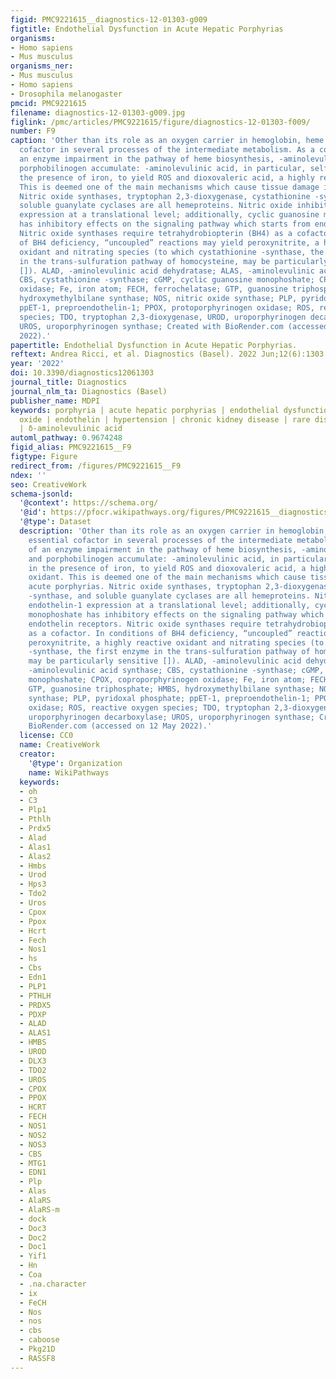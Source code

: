 ```yaml
---
figid: PMC9221615__diagnostics-12-01303-g009
figtitle: Endothelial Dysfunction in Acute Hepatic Porphyrias
organisms:
- Homo sapiens
- Mus musculus
organisms_ner:
- Mus musculus
- Homo sapiens
- Drosophila melanogaster
pmcid: PMC9221615
filename: diagnostics-12-01303-g009.jpg
figlink: /pmc/articles/PMC9221615/figure/diagnostics-12-01303-f009/
number: F9
caption: 'Other than its role as an oxygen carrier in hemoglobin, heme is an essential
  cofactor in several processes of the intermediate metabolism. As a consequence of
  an enzyme impairment in the pathway of heme biosynthesis, -aminolevulinic acid and
  porphobilinogen accumulate: -aminolevulinic acid, in particular, self-reacts in
  the presence of iron, to yield ROS and dioxovaleric acid, a highly reactive oxidant.
  This is deemed one of the main mechanisms which cause tissue damage in acute porphyrias.
  Nitric oxide synthases, tryptophan 2,3-dioxygenase, cystathionine -synthase, and
  soluble guanylate cyclases are all hemeproteins. Nitric oxide inhibits endothelin-1
  expression at a translational level; additionally, cyclic guanosine monophoshate
  has inhibitory effects on the signaling pathway which starts from endothelin receptors.
  Nitric oxide synthases require tetrahydrobiopterin (BH4) as a cofactor. In conditions
  of BH4 deficiency, “uncoupled” reactions may yield peroxynitrite, a highly reactive
  oxidant and nitrating species (to which cystathionine -synthase, the first enzyme
  in the trans-sulfuration pathway of homocysteine, may be particularly sensitive
  []). ALAD, -aminolevulinic acid dehydratase; ALAS, -aminolevulinic acid synthase;
  CBS, cystathionine -synthase; cGMP, cyclic guanosine monophoshate; CPOX, coproporphyrinogen
  oxidase; Fe, iron atom; FECH, ferrochelatase; GTP, guanosine triphosphate; HMBS,
  hydroxymethylbilane synthase; NOS, nitric oxide synthase; PLP, pyridoxal phosphate;
  ppET-1, preproendothelin-1; PPOX, protoporphyrinogen oxidase; ROS, reactive oxygen
  species; TDO, tryptophan 2,3-dioxygenase, UROD, uroporphyrinogen decarboxylase;
  UROS, uroporphyrinogen synthase; Created with BioRender.com (accessed on 12 May
  2022).'
papertitle: Endothelial Dysfunction in Acute Hepatic Porphyrias.
reftext: Andrea Ricci, et al. Diagnostics (Basel). 2022 Jun;12(6):1303.
year: '2022'
doi: 10.3390/diagnostics12061303
journal_title: Diagnostics
journal_nlm_ta: Diagnostics (Basel)
publisher_name: MDPI
keywords: porphyria | acute hepatic porphyrias | endothelial dysfunction | nitric
  oxide | endothelin | hypertension | chronic kidney disease | rare diseases | heme
  | δ-aminolevulinic acid
automl_pathway: 0.9674248
figid_alias: PMC9221615__F9
figtype: Figure
redirect_from: /figures/PMC9221615__F9
ndex: ''
seo: CreativeWork
schema-jsonld:
  '@context': https://schema.org/
  '@id': https://pfocr.wikipathways.org/figures/PMC9221615__diagnostics-12-01303-g009.html
  '@type': Dataset
  description: 'Other than its role as an oxygen carrier in hemoglobin, heme is an
    essential cofactor in several processes of the intermediate metabolism. As a consequence
    of an enzyme impairment in the pathway of heme biosynthesis, -aminolevulinic acid
    and porphobilinogen accumulate: -aminolevulinic acid, in particular, self-reacts
    in the presence of iron, to yield ROS and dioxovaleric acid, a highly reactive
    oxidant. This is deemed one of the main mechanisms which cause tissue damage in
    acute porphyrias. Nitric oxide synthases, tryptophan 2,3-dioxygenase, cystathionine
    -synthase, and soluble guanylate cyclases are all hemeproteins. Nitric oxide inhibits
    endothelin-1 expression at a translational level; additionally, cyclic guanosine
    monophoshate has inhibitory effects on the signaling pathway which starts from
    endothelin receptors. Nitric oxide synthases require tetrahydrobiopterin (BH4)
    as a cofactor. In conditions of BH4 deficiency, “uncoupled” reactions may yield
    peroxynitrite, a highly reactive oxidant and nitrating species (to which cystathionine
    -synthase, the first enzyme in the trans-sulfuration pathway of homocysteine,
    may be particularly sensitive []). ALAD, -aminolevulinic acid dehydratase; ALAS,
    -aminolevulinic acid synthase; CBS, cystathionine -synthase; cGMP, cyclic guanosine
    monophoshate; CPOX, coproporphyrinogen oxidase; Fe, iron atom; FECH, ferrochelatase;
    GTP, guanosine triphosphate; HMBS, hydroxymethylbilane synthase; NOS, nitric oxide
    synthase; PLP, pyridoxal phosphate; ppET-1, preproendothelin-1; PPOX, protoporphyrinogen
    oxidase; ROS, reactive oxygen species; TDO, tryptophan 2,3-dioxygenase, UROD,
    uroporphyrinogen decarboxylase; UROS, uroporphyrinogen synthase; Created with
    BioRender.com (accessed on 12 May 2022).'
  license: CC0
  name: CreativeWork
  creator:
    '@type': Organization
    name: WikiPathways
  keywords:
  - oh
  - C3
  - Plp1
  - Pthlh
  - Prdx5
  - Alad
  - Alas1
  - Alas2
  - Hmbs
  - Urod
  - Hps3
  - Tdo2
  - Uros
  - Cpox
  - Ppox
  - Hcrt
  - Fech
  - Nos1
  - hs
  - Cbs
  - Edn1
  - PLP1
  - PTHLH
  - PRDX5
  - PDXP
  - ALAD
  - ALAS1
  - HMBS
  - UROD
  - DLX3
  - TDO2
  - UROS
  - CPOX
  - PPOX
  - HCRT
  - FECH
  - NOS1
  - NOS2
  - NOS3
  - CBS
  - MTG1
  - EDN1
  - Plp
  - Alas
  - AlaRS
  - AlaRS-m
  - dock
  - Doc3
  - Doc2
  - Doc1
  - Yif1
  - Hn
  - Coa
  - .na.character
  - ix
  - FeCH
  - Nos
  - nos
  - cbs
  - caboose
  - Pkg21D
  - RASSF8
---
```


